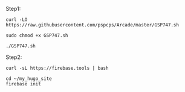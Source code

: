 Step1:

```
curl -LO https://raw.githubusercontent.com/pspcps/Arcade/master/GSP747.sh

sudo chmod +x GSP747.sh

./GSP747.sh
```

Step2:

```
curl -sL https://firebase.tools | bash
```
```
cd ~/my_hugo_site
firebase init
```

